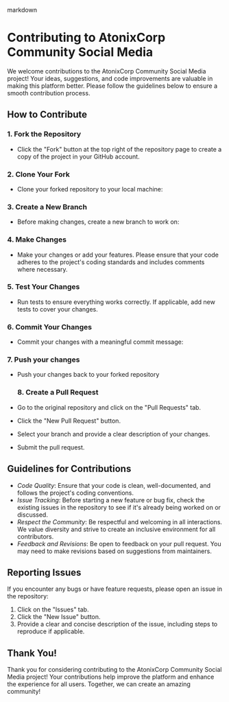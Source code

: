 markdown
# Contributing to AtonixCorp Community Social Media

We welcome contributions to the AtonixCorp Community Social Media project! Your ideas, suggestions, and code improvements are valuable in making this platform better. Please follow the guidelines below to ensure a smooth contribution process.

## How to Contribute

### 1. Fork the Repository
- Click the "Fork" button at the top right of the repository page to create a copy of the project in your GitHub account.

### 2. Clone Your Fork
- Clone your forked repository to your local machine:

### 3. Create a New Branch
- Before making changes, create a new branch to work on:

### 4. Make Changes
- Make your changes or add your features. Please ensure that your code adheres to the project's coding standards and includes comments where necessary.

### 5. Test Your Changes
- Run tests to ensure everything works correctly. If applicable, add new tests to cover your changes.

### 6. Commit Your Changes
- Commit your changes with a meaningful commit message:

### 7. Push your changes
- Push your changes back to your forked repository

  ### 8. Create a Pull Request
- Go to the original repository and click on the "Pull Requests" tab.
- Click the "New Pull Request" button.
- Select your branch and provide a clear description of your changes.
- Submit the pull request.

## Guidelines for Contributions

- *Code Quality*: Ensure that your code is clean, well-documented, and follows the project's coding conventions.
- *Issue Tracking*: Before starting a new feature or bug fix, check the existing issues in the repository to see if it's already being worked on or discussed.
- *Respect the Community*: Be respectful and welcoming in all interactions. We value diversity and strive to create an inclusive environment for all contributors.
- *Feedback and Revisions*: Be open to feedback on your pull request. You may need to make revisions based on suggestions from maintainers.

## Reporting Issues

If you encounter any bugs or have feature requests, please open an issue in the repository:
1. Click on the "Issues" tab.
2. Click the "New Issue" button.
3. Provide a clear and concise description of the issue, including steps to reproduce if applicable.

## Thank You!

Thank you for considering contributing to the AtonixCorp Community Social Media project! Your contributions help improve the platform and enhance the experience for all users. Together, we can create an amazing community!
